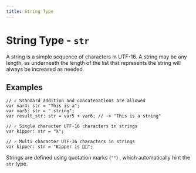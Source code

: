 ```yaml
---
title: String Type
---
```


# String Type - `str`

A string is a simple sequence of characters in UTF-16. A string may be any length, as underneath the length of the list that represents the string will always be increased as needed.

## Examples

```kipper
// ✓ Standard addition and concatenations are allowed
var var4: str = "This is a";
var var5: str = " string";
var result_str: str = var5 + var6; // -> "This is a string"

// ✓ Single character UTF-16 characters in strings
var kipper: str = "ƛ";

// ✓ Multi character UTF-16 characters in strings
var kipper: str = "Kipper is 🦊💘";
```

Strings are defined using quotation marks (`""`) , which automatically hint the `str` type.
